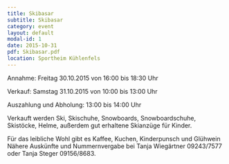 ```yaml
---
title: Skibasar
subtitle: Skibasar
category: event
layout: default
modal-id: 1
date: 2015-10-31
pdf: Skibasar.pdf
location: Sportheim Kühlenfels
---
```

Annahme: Freitag 30.10.2015 von 16:00 bis 18:30 Uhr

Verkauf: Samstag 31.10.2015 von 10:00 bis 13:00 Uhr

Auszahlung und Abholung: 13:00 bis 14:00 Uhr

Verkauft werden Ski, Skischuhe, Snowboards, Snowboardschuhe, Skistöcke,
Helme, außerdem gut erhaltene Skianzüge für Kinder.

Für das leibliche Wohl gibt es Kaffee, Kuchen, Kinderpunsch und Glühwein
Nähere Auskünfte und Nummernvergabe bei Tanja Wiegärtner 09243/7577 oder Tanja Steger 09156/8683.

